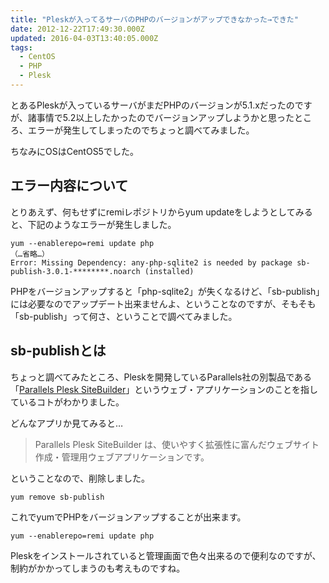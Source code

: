```yaml
---
title: "Pleskが入ってるサーバのPHPのバージョンがアップできなかった→できた"
date: 2012-12-22T17:49:30.000Z
updated: 2016-04-03T13:40:05.000Z
tags: 
  - CentOS
  - PHP
  - Plesk
---
```


とあるPleskが入っているサーバがまだPHPのバージョンが5.1.xだったのですが、諸事情で5.2以上したかったのでバージョンアップしようかと思ったところ、エラーが発生してしまったのでちょっと調べてみました。

ちなみにOSはCentOS5でした。


## エラー内容について

とりあえず、何もせずにremiレポジトリからyum updateをしようとしてみると、下記のようなエラーが発生しました。

```shell
yum --enablerepo=remi update php
（…省略…）
Error: Missing Dependency: any-php-sqlite2 is needed by package sb-publish-3.0.1-********.noarch (installed)
```

PHPをバージョンアップすると「php-sqlite2」が失くなるけど、「sb-publish」には必要なのでアップデート出来ませんよ、ということなのですが、そもそも「sb-publish」って何さ、ということで調べてみました。


## sb-publishとは

ちょっと調べてみたところ、Pleskを開発しているParallels社の別製品である「[Parallels Plesk SiteBuilder](http://www.parallels.com/jp/products/plesk/sitebuilder/)」というウェブ・アプリケーションのことを指しているコトがわかりました。

どんなアプリか見てみると…

> Parallels Plesk SiteBuilder は、使いやすく拡張性に富んだウェブサイト作成・管理用ウェブアプリケーションです。

ということなので、削除しました。

```shell
yum remove sb-publish
```

これでyumでPHPをバージョンアップすることが出来ます。

```shell
yum --enablerepo=remi update php
```

Pleskをインストールされていると管理画面で色々出来るので便利なのですが、制約がかかってしまうのも考えものですね。